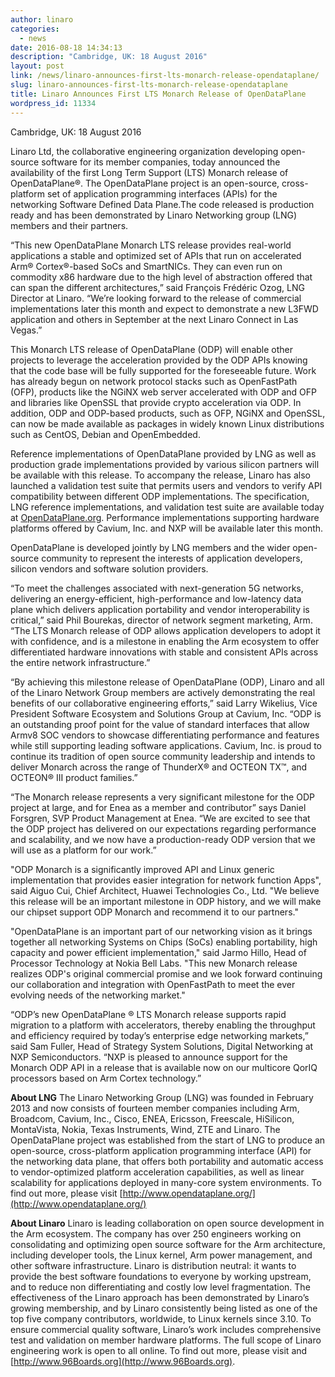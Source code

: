 ```yaml
---
author: linaro
categories:
  - news
date: 2016-08-18 14:34:13
description: "Cambridge, UK: 18 August 2016"
layout: post
link: /news/linaro-announces-first-lts-monarch-release-opendataplane/
slug: linaro-announces-first-lts-monarch-release-opendataplane
title: Linaro Announces First LTS Monarch Release of OpenDataPlane
wordpress_id: 11334
---
```


Cambridge, UK: 18 August 2016

Linaro Ltd, the collaborative engineering organization developing open-source software for its member companies, today announced the availability of the first Long Term Support (LTS) Monarch release of OpenDataPlane®. The OpenDataPlane project is an open-source, cross-platform set of application programming interfaces (APIs) for the networking Software Defined Data Plane.The code released is production ready and has been demonstrated by Linaro Networking group (LNG) members and their partners.

“This new OpenDataPlane Monarch LTS release provides real-world applications a stable and optimized set of APIs that run on accelerated Arm® Cortex®-based SoCs and SmartNICs. They can even run on commodity x86 hardware due to the high level of abstraction offered that can span the different architectures,” said François Frédéric Ozog, LNG Director at Linaro. “We’re looking forward to the release of commercial implementations later this month and expect to demonstrate a new L3FWD application and others in September at the next Linaro Connect in Las Vegas.”

This Monarch LTS release of OpenDataPlane (ODP) will enable other projects to leverage the acceleration provided by the ODP APIs knowing that the code base will be fully supported for the foreseeable future. Work has already begun on network protocol stacks such as OpenFastPath (OFP), products like the NGiNX web server accelerated with ODP and OFP and libraries like OpenSSL that provide crypto acceleration via ODP. In addition, ODP and ODP-based products, such as OFP, NGiNX and OpenSSL, can now be made available as packages in widely known Linux distributions such as CentOS, Debian and OpenEmbedded.

Reference implementations of OpenDataPlane provided by LNG as well as production grade implementations provided by various silicon partners will be available with this release. To accompany the release, Linaro has also launched a validation test suite that permits users and vendors to verify API compatibility between different ODP implementations. The specification, LNG reference implementations, and validation test suite are available today at [OpenDataPlane.org](http://opendataplane.org/). Performance implementations supporting hardware platforms offered by Cavium, Inc. and NXP will be available later this month.

OpenDataPlane is developed jointly by LNG members and the wider open-source community to represent the interests of application developers, silicon vendors and software solution providers.

“To meet the challenges associated with next-generation 5G networks, delivering an energy-efficient, high-performance and low-latency data plane which delivers application portability and vendor interoperability is critical,” said Phil Bourekas, director of network segment marketing, Arm. “The LTS Monarch release of ODP allows application developers to adopt it with confidence, and is a milestone in enabling the Arm ecosystem to offer differentiated hardware innovations with stable and consistent APIs across the entire network infrastructure.”

“By achieving this milestone release of OpenDataPlane (ODP), Linaro and all of the Linaro Network Group members are actively demonstrating the real benefits of our collaborative engineering efforts,” said Larry Wikelius, Vice President Software Ecosystem and Solutions Group at Cavium, Inc. “ODP is an outstanding proof point for the value of standard interfaces that allow Armv8 SOC vendors to showcase differentiating performance and features while still supporting leading software applications. Cavium, Inc. is proud to continue its tradition of open source community leadership and intends to deliver Monarch across the range of ThunderX® and OCTEON TX™, and OCTEON® III product families.”

“The Monarch release represents a very significant milestone for the ODP project at large, and for Enea as a member and contributor” says Daniel Forsgren, SVP Product Management at Enea. “We are excited to see that the ODP project has delivered on our expectations regarding performance and scalability, and we now have a production-ready ODP version that we will use as a platform for our work.”

"ODP Monarch is a significantly improved API and Linux generic implementation that provides easier integration for network function Apps", said Aiguo Cui, Chief Architect, Huawei Technologies Co., Ltd. "We believe this release will be an important milestone in ODP history, and we will make our chipset support ODP Monarch and recommend it to our partners."

"OpenDataPlane is an important part of our networking vision as it brings together all networking Systems on Chips (SoCs) enabling portability, high capacity and power efficient implementation," said Jarmo Hillo, Head of Processor Technology at Nokia Bell Labs. "This new Monarch release realizes ODP's original commercial promise and we look forward continuing our collaboration and integration with OpenFastPath to meet the ever evolving needs of the networking market."

“ODP’s new OpenDataPlane ® LTS Monarch release supports rapid migration to a platform with accelerators, thereby enabling the throughput and efficiency required by today’s enterprise edge networking markets,” said ‎Sam Fuller, Head of Strategy System Solutions, Digital Networking at NXP Semiconductors. “NXP is pleased to announce support for the Monarch ODP API in a release that is available now on our multicore QorIQ processors based on Arm Cortex technology.”

**About LNG**
The Linaro Networking Group (LNG) was founded in February 2013 and now consists of fourteen member companies including Arm, Broadcom, Cavium, Inc., Cisco, ENEA, Ericsson, Freescale, HiSilicon, MontaVista, Nokia, Texas Instruments, Wind, ZTE and Linaro. The OpenDataPlane project was established from the start of LNG to produce an open-source, cross-platform application programming interface (API) for the networking data plane, that offers both portability and automatic access to vendor-optimized platform acceleration capabilities, as well as linear scalability for applications deployed in many-core system environments. To find out more, please visit [http://www.opendataplane.org/](http://www.opendataplane.org/)

**About Linaro**
Linaro is leading collaboration on open source development in the Arm ecosystem. The company has over 250 engineers working on consolidating and optimizing open source software for the Arm architecture, including developer tools, the Linux kernel, Arm power management, and other software infrastructure. Linaro is distribution neutral: it wants to provide the best software foundations to everyone by working upstream, and to reduce non differentiating and costly low level fragmentation. The effectiveness of the Linaro approach has been demonstrated by Linaro’s growing membership, and by Linaro consistently being listed as one of the top five company contributors, worldwide, to Linux kernels since 3.10.
To ensure commercial quality software, Linaro’s work includes comprehensive test and validation on member hardware platforms. The full scope of Linaro engineering work is open to all online. To find out more, please visit []() and [http://www.96Boards.org](http://www.96Boards.org).
